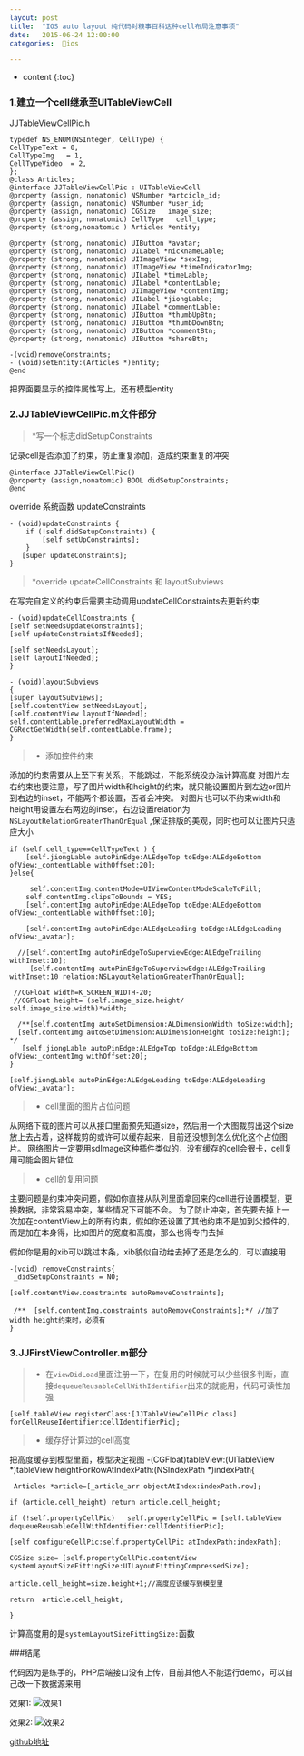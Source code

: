 ```yaml
---
layout: post
title:  "IOS auto layout 纯代码对糗事百科这种cell布局注意事项"
date:   2015-06-24 12:00:00
categories:  🍎ios

---
```


* content
{:toc}

### 1.建立一个cell继承至UITableViewCell
JJTableViewCellPic.h 

    typedef NS_ENUM(NSInteger, CellType) {
    CellTypeText = 0,
    CellTypeImg   = 1,
    CellTypeVideo  = 2,
    };
    @class Articles;
    @interface JJTableViewCellPic : UITableViewCell
    @property (assign, nonatomic) NSNumber *artcicle_id;
    @property (assign, nonatomic) NSNumber *user_id;
    @property (assign, nonatomic) CGSize   image_size;
    @property (assign, nonatomic) CellType   cell_type;
    @property (strong,nonatomic ) Articles *entity;

    @property (strong, nonatomic) UIButton *avatar;
    @property (strong, nonatomic) UILabel *nicknameLable;
    @property (strong, nonatomic) UIImageView *sexImg;
    @property (strong, nonatomic) UIImageView *timeIndicatorImg;
    @property (strong, nonatomic) UILabel *timeLable;
    @property (strong, nonatomic) UILabel *contentLable;
    @property (strong, nonatomic) UIImageView *contentImg;
    @property (strong, nonatomic) UILabel *jiongLable;
    @property (strong, nonatomic) UILabel *commentLable;
    @property (strong, nonatomic) UIButton *thumbUpBtn;
    @property (strong, nonatomic) UIButton *thumbDownBtn;
    @property (strong, nonatomic) UIButton *commentBtn;
    @property (strong, nonatomic) UIButton *shareBtn;

    -(void)removeConstraints;
    - (void)setEntity:(Articles *)entity;
    @end

把界面要显示的控件属性写上，还有模型entity

### 2.JJTableViewCellPic.m文件部分

>*写一个标志didSetupConstraints

记录cell是否添加了约束，防止重复添加，造成约束重复的冲突

    @interface JJTableViewCellPic()
    @property (assign,nonatomic) BOOL didSetupConstraints;
    @end

override 系统函数 updateConstraints

    - (void)updateConstraints {
        if (!self.didSetupConstraints) {
            [self setUpConstraints];
        }
       [super updateConstraints];
    }

>*override updateCellConstraints 和 layoutSubviews

在写完自定义的约束后需要主动调用updateCellConstraints去更新约束

    - (void)updateCellConstraints {
    [self setNeedsUpdateConstraints];
    [self updateConstraintsIfNeeded];
    
    [self setNeedsLayout];
    [self layoutIfNeeded];
    }

    - (void)layoutSubviews
    {
    [super layoutSubviews];
    [self.contentView setNeedsLayout];
    [self.contentView layoutIfNeeded];
    self.contentLable.preferredMaxLayoutWidth = CGRectGetWidth(self.contentLable.frame);
    }

>* 添加控件约束

添加的约束需要从上至下有关系，不能跳过，不能系统没办法计算高度
对图片左右约束也要注意，写了图片width和height的约束，就只能设置图片到左边or图片到右边的inset，不能两个都设置，否者会冲突。
对图片也可以不约束width和height用设置左右两边的inset，右边设置relation为`NSLayoutRelationGreaterThanOrEqual` ,保证排版的美观，同时也可以让图片只适应大小

    if (self.cell_type==CellTypeText ) {
        [self.jiongLable autoPinEdge:ALEdgeTop toEdge:ALEdgeBottom ofView:_contentLable withOffset:20];
    }else{
     
         self.contentImg.contentMode=UIViewContentModeScaleToFill;
        self.contentImg.clipsToBounds = YES;
        [self.contentImg autoPinEdge:ALEdgeTop toEdge:ALEdgeBottom ofView:_contentLable withOffset:10];
        
        [self.contentImg autoPinEdge:ALEdgeLeading toEdge:ALEdgeLeading ofView:_avatar];
    
      //[self.contentImg autoPinEdgeToSuperviewEdge:ALEdgeTrailing withInset:10];
         [self.contentImg autoPinEdgeToSuperviewEdge:ALEdgeTrailing withInset:10 relation:NSLayoutRelationGreaterThanOrEqual];
     
     //CGFloat width=K_SCREEN_WIDTH-20;
     //CGFloat height= (self.image_size.height/ self.image_size.width)*width;
        
      /**[self.contentImg autoSetDimension:ALDimensionWidth toSize:width];
      [self.contentImg autoSetDimension:ALDimensionHeight toSize:height];
    */
       [self.jiongLable autoPinEdge:ALEdgeTop toEdge:ALEdgeBottom ofView:_contentImg withOffset:20];
    }
    
    [self.jiongLable autoPinEdge:ALEdgeLeading toEdge:ALEdgeLeading ofView:_avatar];

>* cell里面的图片占位问题

从网络下载的图片可以从接口里面预先知道size，然后用一个大图裁剪出这个size放上去占着，这样裁剪的或许可以缓存起来，目前还没想到怎么优化这个占位图片。
网络图片一定要用sdImage这种插件类似的，没有缓存的cell会很卡，cell复用可能会图片错位

>* cell的复用问题

主要问题是约束冲突问题，假如你直接从队列里面拿回来的cell进行设置模型，更换数据，非常容易冲突，某些情况下可能不会。
为了防止冲突，首先要去掉上一次加在contentView上的所有约束，假如你还设置了其他约束不是加到父控件的，而是加在本身得，比如图片的宽度和高度，那么也得专门去掉

假如你是用的xib可以跳过本条，xib貌似自动给去掉了还是怎么的，可以直接用

    -(void) removeConstraints{
     _didSetupConstraints = NO;
    
    [self.contentView.constraints autoRemoveConstraints];
    
     /**  [self.contentImg.constraints autoRemoveConstraints];*/ //加了width height约束时，必须有
    }

### 3.JJFirstViewController.m部分
>* 在`viewDidLoad`里面注册一下，在复用的时候就可以少些很多判断，直接`dequeueReusableCellWithIdentifier`出来的就能用，代码可读性加强

    [self.tableView registerClass:[JJTableViewCellPic class] forCellReuseIdentifier:cellIdentifierPic];

>* 缓存好计算过的cell高度

把高度缓存到模型里面，模型决定视图
    -(CGFloat)tableView:(UITableView *)tableView heightForRowAtIndexPath:(NSIndexPath *)indexPath{

     Articles *article=[_article_arr objectAtIndex:indexPath.row];
   
    if (article.cell_height) return article.cell_height;
    
    if (!self.propertyCellPic)   self.propertyCellPic = [self.tableView dequeueReusableCellWithIdentifier:cellIdentifierPic];
    
    [self configureCellPic:self.propertyCellPic atIndexPath:indexPath];
    
    CGSize size= [self.propertyCellPic.contentView systemLayoutSizeFittingSize:UILayoutFittingCompressedSize];
    
    article.cell_height=size.height+1;//高度应该缓存到模型里
    
    return  article.cell_height;

    }

计算高度用的是`systemLayoutSizeFittingSize:`函数



###结尾

代码因为是练手的，PHP后端接口没有上传，目前其他人不能运行demo，可以自己改一下数据源来用

效果1:
![效果1](https://github.com/jeffdeng/jiongjiongyoushen/blob/master/444.gif)

效果2:
![效果2](https://github.com/jeffdeng/jiongjiongyoushen/blob/master/555.gif)

[github地址](https://github.com/jeffdeng/jiongjiongyoushen)





